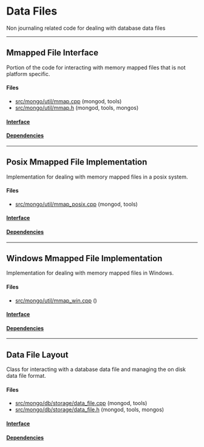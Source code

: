 # Data Files
Non journaling related code for dealing with database data files


-------------

## Mmapped File Interface
Portion of the code for interacting with memory mapped files that is not platform specific.

#### Files
- [src/mongo/util/mmap.cpp](https://github.com/mongodb/mongo/tree/r2.6.0/src/mongo/util/mmap.cpp)   (mongod, tools)
- [src/mongo/util/mmap.h](https://github.com/mongodb/mongo/tree/r2.6.0/src/mongo/util/mmap.h)   (mongod, tools, mongos)

#### [Interface](interface/0)

#### [Dependencies](dependencies/0)

-------------

## Posix Mmapped File Implementation
Implementation for dealing with memory mapped files in a posix system.

#### Files
- [src/mongo/util/mmap\_posix.cpp](https://github.com/mongodb/mongo/tree/r2.6.0/src/mongo/util/mmap_posix.cpp)   (mongod, tools)

#### [Interface](interface/1)

#### [Dependencies](dependencies/1)

-------------

## Windows Mmapped File Implementation
Implementation for dealing with memory mapped files in Windows.

#### Files
- [src/mongo/util/mmap\_win.cpp](https://github.com/mongodb/mongo/tree/r2.6.0/src/mongo/util/mmap_win.cpp)   ()

#### [Interface](interface/2)

#### [Dependencies](dependencies/2)

-------------

## Data File Layout
Class for interacting with a database data file and managing the on disk data file format.

#### Files
- [src/mongo/db/storage/data\_file.cpp](https://github.com/mongodb/mongo/tree/r2.6.0/src/mongo/db/storage/data_file.cpp)   (mongod, tools)
- [src/mongo/db/storage/data\_file.h](https://github.com/mongodb/mongo/tree/r2.6.0/src/mongo/db/storage/data_file.h)   (mongod, tools, mongos)

#### [Interface](interface/3)

#### [Dependencies](dependencies/3)
